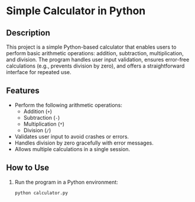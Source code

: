 # Simple Calculator in Python

## Description
This project is a simple Python-based calculator that enables users to perform basic arithmetic operations: addition, subtraction, multiplication, and division. The program handles user input validation, ensures error-free calculations (e.g., prevents division by zero), and offers a straightforward interface for repeated use.

## Features
- Perform the following arithmetic operations:
  - Addition (`+`)
  - Subtraction (`-`)
  - Multiplication (`*`)
  - Division (`/`)
- Validates user input to avoid crashes or errors.
- Handles division by zero gracefully with error messages.
- Allows multiple calculations in a single session.

## How to Use
1. Run the program in a Python environment:
   ```bash
   python calculator.py
